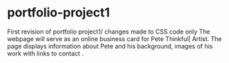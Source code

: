 # portfolio-project1
First revision of portfolio project1/ changes made to CSS code only 
The webpage will serve as an online business card for Pete Thinkful| Artist. 
The page displays information about Pete and his background, images of his work with links to contact .
